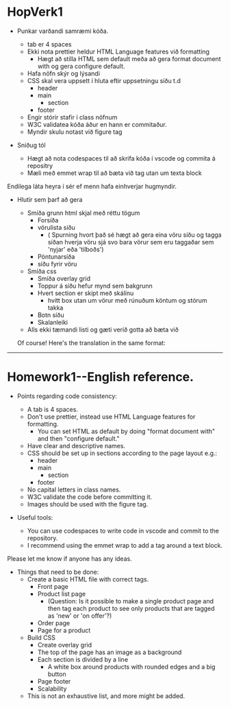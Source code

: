# HopVerk1


* Punkar varðandi samræmi kóða.
	* tab er 4 spaces
	* Ekki nota prettier heldur HTML Language features við formatting
		* Hægt að stilla HTML sem default meða að gera format document with og gera configure default.
	* Hafa nöfn skýr og lýsandi
	* CSS skal vera uppsett í hluta eftir uppsetningu síðu t.d
		* header
		* main
			* section
		* footer
	* Engir stórir stafir í class nöfnum
	* W3C validatea kóða áður en hann er commitaður.
	* Myndir skulu notast við figure tag

* Sniðug tól
	* Hægt að nota codespaces til að skrifa kóða í vscode og commita á repositry
	* Mæli með emmet wrap til að bæta við tag utan um texta block

Endilega láta heyra í sér ef menn hafa einhverjar hugmyndir.

* Hlutir sem þarf að gera
	* Smíða grunn html skjal með réttu tögum
		* Forsíða
		* vörulista síðu 
			* ( Spurning hvort það sé hægt að gera eina vöru síðu og tagga síðan hverja vöru sjá svo bara vörur sem eru taggaðar sem 'nyjar' eða 'tilboðs')
		* Pöntunarsíða
		* síðu fyrir vöru
	* Smíða css
		* Smíða overlay grid
		* Toppur á síðu hefur mynd sem bakgrunn
		* Hvert section er skipt með skálínu
			* hvítt box utan um vörur með rúnuðum köntum og stórum takka
		* Botn síðu
		* Skalanleiki
	* Alls ekki tæmandi listi og gæti verið gotta að bæta við

	Of course! Here's the translation in the same format:

---

# Homework1--English reference.

* Points regarding code consistency:
	* A tab is 4 spaces.
	* Don't use prettier, instead use HTML Language features for formatting.
		* You can set HTML as default by doing "format document with" and then "configure default."
	* Have clear and descriptive names.
	* CSS should be set up in sections according to the page layout e.g.:
		* header
		* main
			* section
		* footer
	* No capital letters in class names.
	* W3C validate the code before committing it.
	* Images should be used with the figure tag.

* Useful tools:
	* You can use codespaces to write code in vscode and commit to the repository.
	* I recommend using the emmet wrap to add a tag around a text block.

Please let me know if anyone has any ideas.

* Things that need to be done:
	* Create a basic HTML file with correct tags.
		* Front page
		* Product list page
			* (Question: Is it possible to make a single product page and then tag each product to see only products that are tagged as 'new' or 'on offer'?)
		* Order page
		* Page for a product
	* Build CSS
		* Create overlay grid
		* The top of the page has an image as a background
		* Each section is divided by a line
			* A white box around products with rounded edges and a big button
		* Page footer
		* Scalability
	* This is not an exhaustive list, and more might be added.
